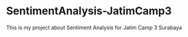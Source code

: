 # SentimentAnalysis-JatimCamp3

This is my project about Sentiment Analysis for Jatim Camp 3 Surabaya

